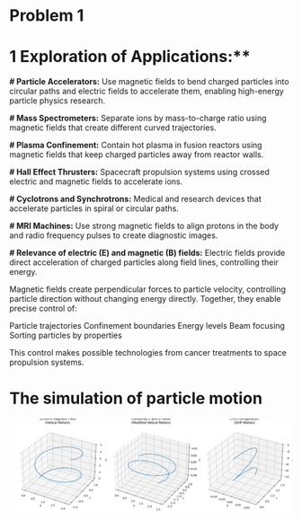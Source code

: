 # Problem 1

# 1 Exploration of Applications:**

**# Particle Accelerators:**
 Use magnetic fields to bend charged particles into circular paths and electric fields to accelerate them, enabling high-energy particle physics research.

**# Mass Spectrometers:**
Separate ions by mass-to-charge ratio using magnetic fields that create different curved trajectories.

**# Plasma Confinement:**
Contain hot plasma in fusion reactors using magnetic fields that keep charged particles away from reactor walls.

**# Hall Effect Thrusters:**
 Spacecraft propulsion systems using crossed electric and magnetic fields to accelerate ions.

**# Cyclotrons and Synchrotrons:**
 Medical and research devices that accelerate particles in spiral or circular paths.

**# MRI Machines:**
 Use strong magnetic fields to align protons in the body and radio frequency pulses to create diagnostic images.

**# Relevance of electric (E) and magnetic (B) fields:**
Electric fields provide direct acceleration of charged particles along field lines, controlling their energy.

Magnetic fields create perpendicular forces to particle velocity, controlling particle direction without changing energy directly.
Together, they enable precise control of:

Particle trajectories
Confinement boundaries
Energy levels
Beam focusing
Sorting particles by properties

This control makes possible technologies from cancer treatments to space propulsion systems.

# The simulation of particle motion

![alt text](image.png)
